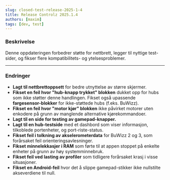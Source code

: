 ```yaml
---
slug: closed-test-release-2025-1-4
title: Release Controlz 2025.1.4
authors: [maxim]
tags: [dev, test]
---
```


### Beskrivelse

Denne oppdateringen forbedrer støtte for nettbrett, legger til nyttige test-sider, og fikser flere kompatibilitets- og ytelsesproblemer.

<!-- truncate -->
---

### Endringer

- **Lagt til nettbrettoppsett** for bedre utnyttelse av større skjermer.
- **Fikset en feil hvor "hub-knapp trykket" blokken** dukket opp for hubs som ikke støtter denne handlingen. Fikset også upassende **fargesensor-blokker** for ikke-støttede hubs (f.eks. BuWizz).
- **Fikset en feil hvor "motor kjør" blokken** ikke påvirket motorer uten enkodere på grunn av manglende alternative kjørekommandoer.
- **Lagt til en side for testing av gamepad-knapper.**
- **Lagt til en hub-testside** med et dashbord som viser informasjon, tilkoblede portenheter, og port-riste-status.
- **Fikset feil i tolkning av akselerometerdata** for BuWizz 2 og 3, som forårsaket feil orienteringsavlesninger.
- **Fikset minnelekkasjer i RAM** som førte til at appen stoppet på enkelte enheter på grunn av høy systemminnebruk.
- **Fikset feil ved lasting av profiler** som tidligere forårsaket krasj i visse situasjoner.
- **Fikset en Android-feil** hvor det å slippe gamepad-stikker ikke nullstilte akseverdiene til null.